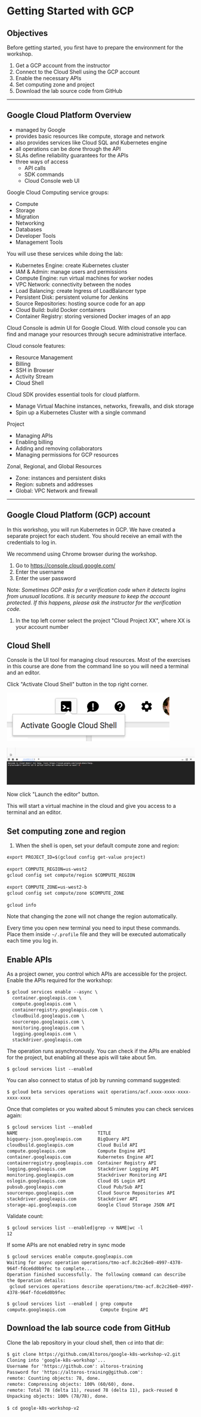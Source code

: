 # Getting Started with GCP

## Objectives

Before getting started, you first have to prepare the environment for the workshop.

1. Get a GCP account from the instructor
1. Connect to the Cloud Shell using the GCP account
1. Enable the necessary APIs
1. Set computing zone and project
1. Download the lab source code from GitHub

---

## Google Cloud Platform Overview

- managed by Google
- provides basic resources like compute, storage and network
- also provides services like Cloud SQL and Kubernetes engine
- all operations can be done through the API
- SLAs define reliability guarantees for the APIs
- three ways of access
  - API calls
  - SDK commands
  - Cloud Console web UI

Google Cloud Computing service groups:

- Compute
- Storage
- Migration
- Networking
- Databases
- Developer Tools
- Management Tools

You will use these services while doing the lab:

- Kubernetes Engine: create Kubernetes cluster
- IAM & Admin: manage users and permissions
- Compute Engine: run virtual machines for worker nodes
- VPC Network: connectivity between the nodes
- Load Balancing: create Ingress of LoadBalancer type
- Persistent Disk: persistent volume for Jenkins
- Source Repositories: hosting source code for an app
- Cloud Build: build Docker containers
- Container Registry: storing versioned Docker images of an app

Cloud Console is admin UI for Google Cloud. With cloud console you can find and manage your resources through secure administrative interface.

Cloud console features:

- Resource Management
- Billing
- SSH in Browser
- Activity Stream
- Cloud Shell

Cloud SDK provides essential tools for cloud platform.

- Manage Virtual Machine instances, networks, firewalls, and disk storage
- Spin up a Kubernetes Cluster with a single command

Project

- Managing APIs
- Enabling billing
- Adding and removing collaborators
- Managing permissions for GCP resources

Zonal, Regional, and Global Resources

- Zone: instances and persistent disks
- Region: subnets and addresses
- Global: VPC Network and firewall

---

## Google Cloud Platform (GCP) account

In this workshop, you will run Kubernetes in GCP. We have created a separate project for each student. You should receive an email with the credentials to log in.

We recommend using Chrome browser during the workshop.

1. Go to https://console.cloud.google.com/
1. Enter the username
1. Enter the user password

  Note: *Sometimes GCP asks for a verification code when it detects logins from unusual locations. It is security measure to keep the account protected. If this happens, please ask the instructor for the verification code.*

1. In the top left corner select the project "Cloud Project XX", where XX is your account number

## Cloud Shell

Console is the UI tool for managing cloud resources. Most of the exercises in this course are done from the command line so you will need a terminal and an editor.

Click "Activate Cloud Shell" button in the top right corner.

  ![](img/cloud-shell.png)

  ![](img/cloud-shell-prompt.png)

Now click "Launch the editor" button.

This will start a virtual machine in the cloud and give you access to a terminal and an editor.

## Set computing zone and region

1. When the shell is open, set your default compute zone and region:

```shell
export PROJECT_ID=$(gcloud config get-value project)

export COMPUTE_REGION=us-west2
gcloud config set compute/region $COMPUTE_REGION

export COMPUTE_ZONE=us-west2-b
gcloud config set compute/zone $COMPUTE_ZONE

gcloud info
```

Note that changing the zone will not change the region automatically.

Every time you open new terminal you need to input these commands. Place them inside `~/.profile` file and they will be executed automatically each time you log in.

## Enable APIs

As a project owner, you control which APIs are accessible for the project. Enable the APIs required for the workshop:

```
$ gcloud services enable --async \
  container.googleapis.com \
  compute.googleapis.com \
  containerregistry.googleapis.com \
  cloudbuild.googleapis.com \
  sourcerepo.googleapis.com \
  monitoring.googleapis.com \
  logging.googleapis.com \
  stackdriver.googleapis.com
```

The operation runs asynchronously. You can check if the APIs are enabled for the project, but enabling all these apis will take about 5m.

```
$ gcloud services list --enabled
```

You can also connect to status of job by running command suggested:

```
$ gcloud beta services operations wait operations/acf.xxxx-xxxx-xxxx-xxxx-xxxx
```

Once that completes or you waited about 5 minutes you can check services again:

```
$ gcloud services list --enabled
NAME                              TITLE
bigquery-json.googleapis.com      BigQuery API
cloudbuild.googleapis.com         Cloud Build API
compute.googleapis.com            Compute Engine API
container.googleapis.com          Kubernetes Engine API
containerregistry.googleapis.com  Container Registry API
logging.googleapis.com            Stackdriver Logging API
monitoring.googleapis.com         Stackdriver Monitoring API
oslogin.googleapis.com            Cloud OS Login API
pubsub.googleapis.com             Cloud Pub/Sub API
sourcerepo.googleapis.com         Cloud Source Repositories API
stackdriver.googleapis.com        Stackdriver API
storage-api.googleapis.com        Google Cloud Storage JSON API
```

Validate count:

```
$ gcloud services list --enabled|grep -v NAME|wc -l
12
```

If some APIs are not enabled retry in sync mode

```
$ gcloud services enable compute.googleapis.com
Waiting for async operation operations/tmo-acf.8c2c26e0-4997-4378-964f-fdce6d0b9fec to complete...
Operation finished successfully. The following command can describe the Operation details:
 gcloud services operations describe operations/tmo-acf.8c2c26e0-4997-4378-964f-fdce6d0b9fec
```

```
$ gcloud services list --enabled | grep compute
compute.googleapis.com             Compute Engine API
```

## Download the lab source code from GitHub

Clone the lab repository in your cloud shell, then `cd` into that dir:

  ```
  $ git clone https://github.com/Altoros/google-k8s-workshop-v2.git
  Cloning into 'google-k8s-workshop'...
  Username for 'https://github.com': altoros-training
  Password for 'https://altoros-training@github.com':
  remote: Counting objects: 78, done.
  remote: Compressing objects: 100% (60/60), done.
  remote: Total 78 (delta 11), reused 78 (delta 11), pack-reused 0
  Unpacking objects: 100% (78/78), done.

  $ cd google-k8s-workshop-v2
  ```

